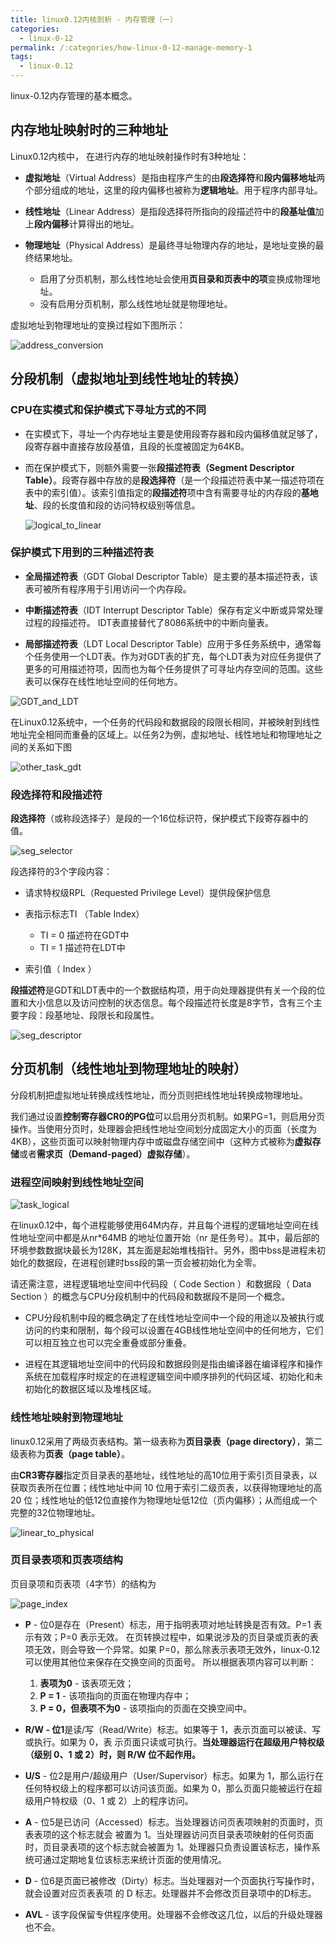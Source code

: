 ```yaml
---
title: linux0.12内核剖析 - 内存管理（一）
categories:
  - linux-0-12
permalink: /:categories/how-linux-0-12-manage-memory-1
tags:
  - linux-0.12
---
```


linux-0.12内存管理的基本概念。

<!--more-->

## 内存地址映射时的三种地址

Linux0.12内核中， 在进行内存的地址映射操作时有3种地址：

- **虚拟地址**（Virtual Address）是指由程序产生的由**段选择符**和**段内偏移地址**两个部分组成的地址，这里的段内偏移也被称为**逻辑地址**。用于程序内部寻址。

- **线性地址**（Linear Address）是指段选择符所指向的段描述符中的**段基址值**加上**段内偏移**计算得出的地址。

- **物理地址**（Physical Address）是最终寻址物理内存的地址，是地址变换的最终结果地址。

    - 启用了分页机制，那么线性地址会使用**页目录和页表中的项**变换成物理地址。
    - 没有启用分页机制，那么线性地址就是物理地址。

虚拟地址到物理地址的变换过程如下图所示：

![address_conversion](https://ultraji.xyz/assets/images/linux012/address_conversion.jpg)

## 分段机制（虚拟地址到线性地址的转换）

### CPU在实模式和保护模式下寻址方式的不同

- 在实模式下，寻址一个内存地址主要是使用段寄存器和段内偏移值就足够了，段寄存器中直接存放段基值，且段的长度被固定为64KB。

- 而在保护模式下，则额外需要一张**段描述符表（Segment Descriptor Table）**。段寄存器中存放的是**段选择符**（是一个段描述符表中某一描述符项在表中的索引值）。该索引值指定的**段描述符**项中含有需要寻址的内存段的**基地址**、段的长度值和段的访问特权级别等信息。

    ![logical_to_linear](https://ultraji.xyz/assets/images/linux012/logical_to_linear.jpg)

### 保护模式下用到的三种描述符表

- **全局描述符表**（GDT Global Descriptor Table）是主要的基本描述符表，该表可被所有程序用于引用访问一个内存段。

- **中断描述符表**（IDT Interrupt Descriptor Table）保存有定义中断或异常处理过程的段描述符。 IDT表直接替代了8086系统中的中断向量表。

- **局部描述符表**（LDT Local Descriptor Table）应用于多任务系统中，通常每个任务使用一个LDT表。作为对GDT表的扩充，每个LDT表为对应任务提供了更多的可用描述符项，因而也为每个任务提供了可寻址内存空间的范围。这些表可以保存在线性地址空间的任何地方。

![GDT_and_LDT](https://ultraji.xyz/assets/images/linux012/GDT_and_LDT.png)

在Linux0.12系统中，一个任务的代码段和数据段的段限长相同，并被映射到线性地址完全相同而重叠的区域上。以任务2为例，虚拟地址、线性地址和物理地址之间的关系如下图

![other_task_gdt](https://ultraji.xyz/assets/images/linux012/other_task_gdt.png)

### 段选择符和段描述符

**段选择符**（或称段选择子）是段的一个16位标识符，保护模式下段寄存器中的值。

![seg_selector](https://ultraji.xyz/assets/images/linux012/seg_selector.png)

段选择符的3个字段内容：

- 请求特权级RPL（Requested Privilege Level）提供段保护信息

- 表指示标志TI （Table Index）

    - TI = 0 描述符在GDT中
    - TI = 1 描述符在LDT中

- 索引值（ Index ）

**段描述符**是GDT和LDT表中的一个数据结构项，用于向处理器提供有关一个段的位置和大小信息以及访问控制的状态信息。每个段描述符长度是8字节，含有三个主要字段：段基地址、段限长和段属性。

![seg_descriptor](https://ultraji.xyz/assets/images/linux012/seg_descriptor.png)

## 分页机制（线性地址到物理地址的映射）

分段机制把虚拟地址转换成线性地址，而分页则把线性地址转换成物理地址。

我们通过设置**控制寄存器CR0的PG位**可以启用分页机制。如果PG=1，则启用分页操作。当使用分页时，处理器会把线性地址空间划分成固定大小的页面（长度为4KB），这些页面可以映射物理内存中或磁盘存储空间中（这种方式被称为**虚拟存储**或者**需求页（Demand-paged）虚拟存储**）。

### 进程空间映射到线性地址空间

![task_logical](https://ultraji.xyz/assets/images/linux012/task_logical.jpg)

在linux0.12中，每个进程能够使用64M内存，并且每个进程的逻辑地址空间在线性地址空间中都是从nr*64MB 的地址位置开始（nr 是任务号）。其中，最后部的环境参数数据块最长为128K，其左面是起始堆栈指针。另外，图中bss是进程未初始化的数据段，在进程创建时bss段的第一页会被初始化为全零。

请还需注意，进程逻辑地址空间中代码段（ Code Section ）和数据段（ Data Section ）的概念与CPU分段机制中的代码段和数据段不是同一个概念。

- CPU分段机制中段的概念确定了在线性地址空间中一个段的用途以及被执行或访问的约束和限制，每个段可以设置在4GB线性地址空间中的任何地方，它们可以相互独立也可以完全重叠或部分重叠。

- 进程在其逻辑地址空间中的代码段和数据段则是指由编译器在编译程序和操作系统在加载程序时规定的在进程逻辑空间中顺序排列的代码区域、初始化和未初始化的数据区域以及堆栈区域。

### 线性地址映射到物理地址

linux0.12采用了两级页表结构。第一级表称为**页目录表（page directory）**，第二级表称为**页表（page table）**。

由**CR3寄存器**指定页目录表的基地址，线性地址的高10位用于索引页目录表，以获取页表所在位置；线性地址中间 10 位用于索引二级页表，以获得物理地址的高 20 位；线性地址的低12位直接作为物理地址低12位（页内偏移）；从而组成一个完整的32位物理地址。

![linear_to_physical](https://ultraji.xyz/assets/images/linux012/linear_to_physical.jpg)

### 页目录表项和页表项结构

页目录项和页表项（4字节）的结构为

![page_index](https://ultraji.xyz/assets/images/linux012/page_index.jpg)

- **P** - 位0是存在（Present）标志，用于指明表项对地址转换是否有效。P=1 表示有效；P=0 表示无效。 在页转换过程中，如果说涉及的页目录或页表的表项无效，则会导致一个异常。如果 P=0，那么除表示表项无效外，linux-0.12可以使用其他位来保存在交换空间的页面号。 所以根据表项内容可以判断：

    1. **表项为0** - 该表项无效；
    2. **P = 1** - 该项指向的页面在物理内存中；
    3. **P = 0，但表项不为0** - 该项指向的页面在交换空间中。

- **R/W - 位1**是读/写（Read/Write）标志。如果等于 1，表示页面可以被读、写或执行。如果为 0，表 示页面只读或可执行。**当处理器运行在超级用户特权级（级别 0、1 或 2）时，则 R/W 位不起作用。**

- **U/S** - 位2是用户/超级用户（User/Supervisor）标志。如果为 1，那么运行在任何特权级上的程序都可以访问该页面。如果为 0，那么页面只能被运行在超级用户特权级（0、1 或 2）上的程序访问。

- **A** - 位5是已访问（Accessed）标志。当处理器访问页表项映射的页面时，页表表项的这个标志就会 被置为 1。当处理器访问页目录表项映射的任何页面时，页目录表项的这个标志就会被置为 1。处理器只负责设置该标志，操作系统可通过定期地复位该标志来统计页面的使用情况。

- **D** - 位6是页面已被修改（Dirty）标志。当处理器对一个页面执行写操作时，就会设置对应页表表项 的 D 标志。处理器并不会修改页目录项中的D标志。

- **AVL** - 该字段保留专供程序使用。处理器不会修改这几位，以后的升级处理器也不会。